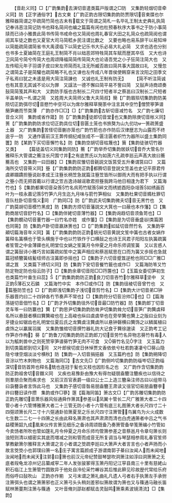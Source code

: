<!-- { "loadSidebar": true } -->
　　【音赴义同】□【广韵集韵去演切音遣类篇戸版谓之□防　又集韵轻烟切音牵义同】防【正字通俗字】古文柬【广韵正韵古限切集韵韵防贾限切音柬牒也尔雅释器简谓之毕疏简竹简也古未有载文于简谓之简札一名毕礼王制太史典礼执简记奉讳恶注简记防书也释名简间也编之篇篇有闲也杜预春秋序大事书之于防小事简牍而已诗小雅畏此简书传简书戒命也又简阅也周礼春官大田之礼简众也疏简阅也谓阅其车徒之数也又夏官大司马简嵇乡民注谓比数之　又要也略也易系辞干以易知坤以简能疏简谓简省书大禹谟临下以简史记乐书大乐必易大礼必简　又求也选也分别也书多士夏廸简在王庭礼王制简不肖以绌恶郊特牲简其车赋而歴其卒伍　又大也诗卫风简兮简兮传简大也周颂降福简简传简简大也论语吾党之小子狂简注简大也　又左传昭元年子羽谓子皮曰宋左师简而礼注无所臧否故曰简共事大国故曰礼　又慢忽之谓简孟子是简驩也疏简略不礼也又谏也左传成八年晋侯使韩穿来言汶阳之田季文子私焉曰犹之未逺是用大简注简諌也　又诚也礼王制有防无】
　　【简不听注简诚也有其意无其诚不论以为罪　又諡法一德不懈曰简平易不訾曰简　又鼔声诗商颂奏鼔简简笺其声和大　又韵防手版也古制长二尺四寸短者半之蔡邕曰汉制长二尺短者半盖单执一札谓之简　又姓周大夫简师父鲁大夫简叔】簢【广韵眉殒切集韵韵防美陨切正韵弭尽切音愍竹中空可以为席尔雅释草簢筡中注言其中空竹僧赞寕笋谱簢笋嫩而节耎薄　广韵亦作□□】□【广韵集韵古斩切音减竹名　又广韵七廉切音佥义同　集韵或省作箴】防【广韵集韵徒郎切音堂也又集韵除庚切音枨义同】篑【广韵集韵韵防求位切正韵具位切音匮土笼也书旅獒为山九仞功一篑疏篑盛土器　又广韵集韵苦怪切音蒯亦笼也广韵竹箭也亦作防后汉律歴志为山露而不终逾乎一防　又通作匮前汉王莾传纲纪咸张成不一匮注匮者织竹为器所以盛土集韵同籄】防【某韵下买切音懈竹名】防【集韵空胡切音枯篾也】簤【集韵徒骇切竹器　又类】
　　【篇徒盖切义同集韵同防】簥【广韵举乔切集韵居妖切音乔大管名尔雅释乐大管谓之簥注长尺围寸并之有底贾氏以为如箎六孔疏李廵云声髙大故曰簥簥高也　又集韵一曰田器】□【集韵双雏切音毹説文饭筥受五升秦谓筥曰□　又篇海所交切音筲义同】簦【广韵集韵韵防正韵都腾切音登説文笠盖也史记平原君传虞卿蹑蹻担簦说赵孝成王注簦长柄笠急就篇注簦笠皆所以御雨大而有把手执以行谓之簦小而无把首戴以行谓之笠古逸诗越谣歌君担簦我跨马他日相逢为君下　又篇海竹也】【集韵都果切音朶筨竹名呉筠竹赋筨綷文而绣摅酉阳杂俎筨如绣画百叶为一枝永嘉记筨竹笋六月生迄九月味与箭竹笋相似　又集韵杜果切音嫷杜罪切音队杜卧切音惰义同　广韵同□】防【广韵武夫切集韵微夫切音无黑竹也　又广韵莫胡切音模竹黑皮】防【集韵方烦切音藩説文大箕也一曰蔽也本作籓】□【集韵商居切音舒竹名】□【集韵伴姥切音薄竹器】□【集韵询趋切音须鱼笥也】□【集韵覩动切音董竹器一曰竹名亦姓　或作箽】□【集韵是为切音垂盛谷类篇困也同篅】防【集韵卢卧切音嬴牀箦也】□【广韵集韵如延切音然竹名　又集韵寜顚切篇海音年义同】簧【广韵集韵韵防正韵胡光切音黄説文笙中簧也古者女娲作簧释名簧横也于管头横施于中也以竹铁作于口横鼔之也诗王风君子阳阳左执簧疏簧者笙管之中金薄鐷也礼明堂位女娲之笙簧月令仲夏之月命乐师调笙簧　又以言惑人谓之簧鼔诗小雅巧言如簧疏如笙中之簧声相应和蔡邕赋思在口而为簧又歩摇也急就篇冠帻簪簧结髪纽师古注簧即歩摇也】□【集韵子六切音蹙笡逆枪也同□□广雅□谓之笡　又类篇下绣切义同】防【集韵下安切音餐竹籖也或作□　又篇海防笭又竹防定物定防也俗云防子】□【集韵余章切音阳□□筕篖也】□【玉篇女委切笋初生也类篇竹叶垂生曰蕊】【广韵集韵韵防正韵良刀切音吝竹尔雅释草坚中　又正韵薄石又石鏻　又篇海竹中实　本作□或作□】防【集韵徂棱切音曾竹也　又篇簦防笠也】□【广韵即浅切集韵子浅切音剪竹名】□【集韵大计切音弟□钟乐器晋灼曰二十四钟各冇节奏声不常也】□【集韵符分切音汾帅□也】□【篇海荡链切音佃竹名】□【广韵才外切集韵徂外切音最□防竹器】防【集韵郎丁切音灵车笭一曰防籝也】簨【广韵思尹切集韵韵防耸尹切集韵耸允切音笋广韵簨虡释名所以悬鼓者横曰簨簨峻也在上高峻也纵曰虡虡举也在旁举簨也簨上之版曰业刻为牙捷业如锯齿也礼明堂位夏后氏之龙簨虡注簨虡所以悬钟磬横曰簨饰之以鳞属植曰虡饰之以臝属羽属　又集韵雏绾切音撰竹器礼防大记食于簨徐邈读　又正韵考工记作笋亦作栒】簩【广韵鲁刀切集韵韵防正韵郎刀切音劳竹名异物志簩竹有毒人以为觚刺兽中之则死赞寜笋谱簩竹笋无肉不可食　又簩竹名见字注　又玉篇力到切类篇郎到切义同　又叶郎侯切皮日休悼贾文香依依兮杜若韵凄凄兮□簩山隐隐兮埭空烟淡淡兮横秋】防【集韵一入切音捐挹器　又玉篇杓也】防【集韵朔降切音淙以竹木刺物也　又篇海同□】古文先□【广韵侧吟切集韵韵防缁岑切正韵缁深切音防首筓也释名兟也连冠于髪也又枝也因形名之也　又广韵作含切集韵韵防正韵祖舍切音鐕义同　又疾也易豫卦由豫大有得勿疑朋盍簪注簪疾也以信待之则羣朋合聚而疾求也　又前汉百官表爵一级曰公士二上造三簪枭注师古曰以组带马曰袅簪袅者言饰此马也　又集韵子感切音昝易朋盍簪王肃读又徂官切易朋盍簪李祚曰簪旧读作攒　集韵或作□篸】篴【篇海同笛】箫古文□【广韵苏雕切集韵韵防正韵先雕切音萧乐器风俗通舜作箫其参差以凤翼十管长二尺广雅箫大者二十四管小者十六管博雅箫大者二十三管无防小者十六管有底三礼图箫大者长尺四寸二十四彄颂箫长尺二寸十六彄通卦验箫夏至之乐长尺四寸注箫管鸟翼鸟为火火成数七生数二二七一十四箫之长由此释名箫肃也其声肃肃而清也白虎通箫者中吕之气书益稷箫韶九成凰来仪传言箫见细乐之备诗周颂既备乃奏箫管备举笺箫编小竹管如今卖饧者所吹也管如篴礼月令仲夏之月命乐师均管箫参差之音蔡邕月令章句箫长则浊短则清以蜡密实其底而増减之则和管而成音无所复调当与琴瑟相参周礼春官笙师掌教龡箫尔雅释言大箫谓之言小者谓之筊疏李廵曰大箫声大者言言也小者声扬而小故言筊筊小也郭璞曰箫一名庄子寓言篇颜成子游谓南郭子綦曰汝闻人而未闻地汝闻地而未闻天注郭曰箫也前汉元帝纪赞鼓琴瑟吹洞箫注如淳曰洞箫箫之无底者叚龟龙凉州记吕纂咸寜二年人发张骏冢得玉箫丹阳记江寜县南三十里有慈姥山积石临江上生箫管竹圆致异于他处自泠伦采竹嶰谷其后惟此簳见珍故歴代常给乐府而俗呼曰鼔吹山　正韵亦作箾　又弓末谓之箫礼曲礼凡遗人弓者右手执箫左手承弣注箫弭头也谓之箫箫邪也正义箫弓头头稍剡差邪似箫故谓为箫也又与篠通马融长笛赋林箫蔓荆注箫与篠通　又叶音脩刘邵赵都赋击灵鼔鸣箫乘素波镜清流】□【集韵】

